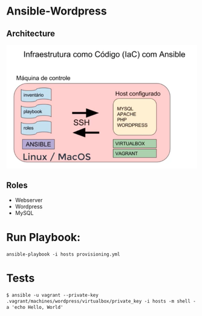 # Ansible-Wordpress
## Architecture 

![Image](./assets/img/Arquitetura.png)

## Roles

* Webserver
* Wordpress
* MySQL

# Run Playbook:

```
ansible-playbook -i hosts provisioning.yml
```

# Tests

```
$ ansible -u vagrant --private-key .vagrant/machines/wordpress/virtualbox/private_key -i hosts -m shell -a 'echo Hello, World'
```


